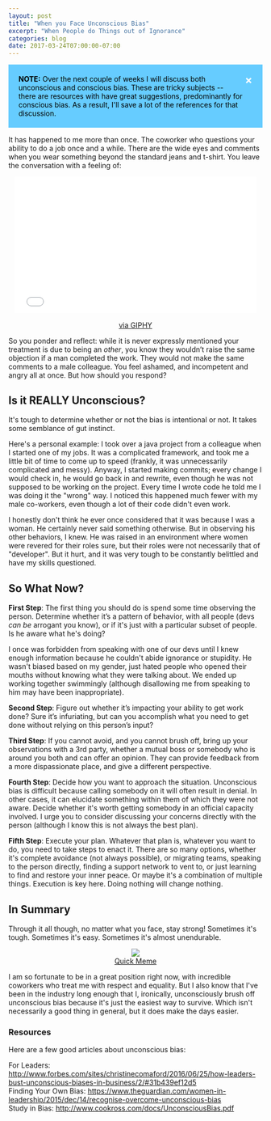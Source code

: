 ```yaml
---
layout: post
title: "When you Face Unconscious Bias"
excerpt: "When People do Things out of Ignorance"
categories: blog
date: 2017-03-24T07:00:00-07:00
---
```


<style>
.alert {
    padding: 20px;
    background-color: #f44336;
    color: black;
    opacity: 1;
    transition: opacity 0.6s;
    margin-bottom: 15px;
}

.alert.note {background-color: #66ccff;}

.closebtn {
    margin-left: 15px;
    color: white;
    font-weight: bold;
    float: right;
    font-size: 22px;
    line-height: 20px;
    cursor: pointer;
    transition: 0.3s;
}

.closebtn:hover {
    color: black;
}
</style>

<div class="alert note">
  <span class="closebtn">&times;</span>  
  <strong>NOTE:</strong> Over the next couple of weeks I will discuss both unconscious and conscious bias.  These are tricky subjects -- there are resources with have great suggestions, predominantly for conscious bias.  As a result, I'll save a lot of the references for that discussion.
</div>

<script>
var close = document.getElementsByClassName("closebtn");
var i;

for (i = 0; i < close.length; i++) {
    close[i].onclick = function(){
        var div = this.parentElement;
        div.style.opacity = "0";
        setTimeout(function(){ div.style.display = "none"; }, 600);
    }
}
</script>


It has happened to me more than once.  The coworker who questions your ability to do a job once and a while.  There are the wide eyes and comments when you wear something beyond the standard jeans and t-shirt. You leave the conversation with a feeling of:

<center><iframe src="//giphy.com/embed/cMVgEhDeKzPwI" width="480" height="270.42253521126764" frameBorder="0" class="giphy-embed" allowFullScreen></iframe><p><a href="https://giphy.com/gifs/barkpost-pugs-pug-life-gif-cMVgEhDeKzPwI">via GIPHY</a></p></center>

So you ponder and reflect: while it is never expressly mentioned your treatment is due to being an <i>other</i>, you know they wouldn’t raise the same objection if a man completed the work.  They would not make the same comments to a male colleague.  You feel ashamed, and incompetent and angry all at once.  But how should you respond?

## Is it <b>REALLY</b> Unconscious?
It's tough to determine whether or not the bias is intentional or not.  It takes some semblance of gut instinct.

Here's a personal example: I took over a java project from a colleague when I started one of my jobs.  It was a complicated framework, and took me a little bit of time to come up to speed (frankly, it was unnecessarily complicated and messy).  Anyway, I started making commits; every change I would check in, he would go back in and rewrite, even though he was not supposed to be working on the project.  Every time I wrote code he told me I was doing it the "wrong" way.  I noticed this happened much fewer with my male co-workers, even though a lot of their code didn't even work.

I honestly don't think he ever once considered that it was because I was a woman.  He certainly never said something otherwise.  But in observing his other behaviors, I knew.  He was raised in an environment where women were revered for their roles sure, but their roles were not necessarily that of "developer".  But it hurt, and it was very tough to be constantly belittled and have my skills questioned.

## So What Now?

<b>First Step</b>: The first thing you should do is spend some time observing the person.  Determine whether it’s a pattern of behavior, with all people (devs <i>can be</i> arrogant you know), or if it's just with a particular subset of people.  Is he aware what he's doing?  

I once was forbidden from speaking with one of our devs until I knew enough information because he couldn't abide ignorance or stupidity.  He wasn't biased based on my gender, just hated people who opened their mouths without knowing what they were talking about.  We ended up working together swimmingly (although disallowing me from speaking to him may have been inappropriate).

<b>Second Step</b>: Figure out whether it’s impacting your ability to get work done?  Sure it’s infuriating, but can you accomplish what you need to get done without relying on this person’s input?

<b>Third Step</b>: If you cannot avoid, and you cannot brush off, bring up your observations with a 3rd party, whether a mutual boss or somebody who is around you both and can offer an opinion.  They can provide feedback from a more dispassionate place, and give a different perspective.  

<b>Fourth Step</b>: Decide how you want to approach the situation.  Unconscious bias is difficult because calling somebody on it will often result in denial.  In other cases, it can elucidate something within them of which they were not aware.  Decide whether it's worth getting somebody in an official capacity involved.  I urge you to consider discussing your concerns directly with the person (although I know this is not always the best plan).

<b>Fifth Step</b>: Execute your plan.  Whatever that plan is, whatever you want to do, you need to take steps to enact it.  There are so many options, whether it's complete avoidance (not always possible), or migrating teams, speaking to the person directly, finding a support network to vent to, or just learning to find and restore your inner peace. Or maybe it's a combination of multiple things.  Execution is key here.  Doing nothing will change nothing.


## In Summary 

Through it all though, no matter what you face, stay strong!  Sometimes it's tough.  Sometimes it's easy.  Sometimes it's almost unendurable. 

<center><figure>
<img src="http://s2.quickmeme.com/img/0e/0e0ef0d10964e953f6ee9b26f0669e3318a8e7ac510c8fc31a20f964f016e835.jpg"><figcaption><a href="http://s2.quickmeme.com/img/0e/0e0ef0d10964e953f6ee9b26f0669e3318a8e7ac510c8fc31a20f964f016e835.jpg">Quick Meme</a></figcaption>
</figure></center>

I am so fortunate to be in a great position right now, with incredible coworkers who treat me with respect and equality.  But I also know that I've been in the industry long enough that I, ironically, unconsciously brush off unconscious bias because it's just the easiest way to survive.  Which isn't necessarily a good thing in general, but it does make the days easier.

### Resources 
Here are a few good articles about unconscious bias:

For Leaders: <a href="http://www.forbes.com/sites/christinecomaford/2016/06/25/how-leaders-bust-unconscious-biases-in-business/2/#31b439ef12d5">http://www.forbes.com/sites/christinecomaford/2016/06/25/how-leaders-bust-unconscious-biases-in-business/2/#31b439ef12d5</a><br>
Finding Your Own Bias: <a href="https://www.theguardian.com/women-in-leadership/2015/dec/14/recognise-overcome-unconscious-bias">https://www.theguardian.com/women-in-leadership/2015/dec/14/recognise-overcome-unconscious-bias</a><br>
Study in Bias: <a href="http://www.cookross.com/docs/UnconsciousBias.pdf">http://www.cookross.com/docs/UnconsciousBias.pdf</a>